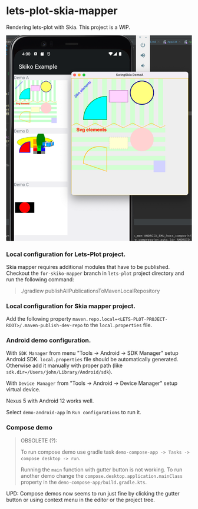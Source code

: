 # lets-plot-skia-mapper

Rendering lets-plot with Skia. This project is a WIP.

![img.png](img.png)
### Local configuration for Lets-Plot project.
Skia mapper requires additional modules that have to be published. Checkout the `for-skiko-mapper` branch in `lets-plot` project directory and run the following command:
> ./gradlew publishAllPublicationsToMavenLocalRepository

### Local configuration for Skia mapper project.
Add the following property `maven.repo.local=<LETS-PLOT-PROJECT-ROOT>/.maven-publish-dev-repo` to the `local.properties` file.


### Android demo configuration.

With `SDK Manager` from menu "Tools -> Android -> SDK Manager" setup Android SDK. `local.properties` file should be automatically generated. Otherwise add it manually with proper path (like `sdk.dir=/Users/john/Library/Android/sdk`).  

With `Device Manager` from "Tools -> Android -> Device Manager" setup virtual device.   

Nexus 5 with Android 12 works well.

Select `demo-android-app` in `Run configurations` to run it.

### Compose demo

> OBSOLETE (?):
> 
> To run compose demo use gradle task `demo-compose-app -> Tasks -> compose desktop -> run`. 
> 
> Running the `main` function with gutter button is not working. To run another demo change the `compose.desktop.application.mainClass` property in the `demo-compose-app/build.gradle.kts`.

UPD:
Compose demos now seems to run just fine by clicking the gutter button or using context menu in the editor or the project tree.

